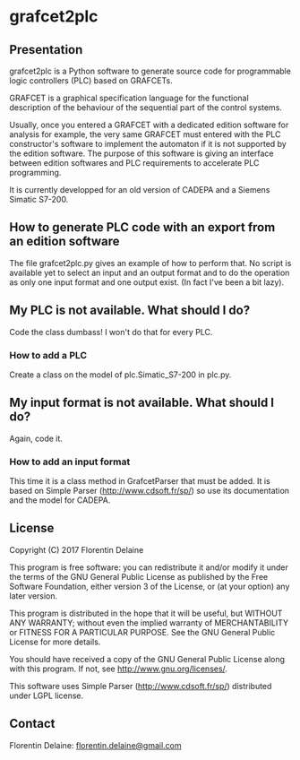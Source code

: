 # grafcet2plc
## Presentation

grafcet2plc is a Python software to generate source code for programmable logic controllers (PLC) based on GRAFCETs.

GRAFCET is a graphical specification language for the functional description of the
behaviour of the sequential part of the control systems.

Usually, once you entered a GRAFCET with a dedicated edition software for analysis for example, the very same GRAFCET must entered with the PLC constructor's software to implement the automaton if it is not supported by the edition software. The purpose of this software is giving an interface between edition softwares and PLC requirements to accelerate PLC programming.

It is currently developped for an old version of CADEPA and a Siemens Simatic S7-200.

## How to generate PLC code with an export from an edition software
The file grafcet2plc.py gives an example of how to perform that. No script is available yet to select an input and an output format and to do the operation as only one input format and one output exist. (In fact I've been a bit lazy).

## My PLC is not available. What should I do?
Code the class dumbass! I won't do that for every PLC.

### How to add a PLC
Create a class on the model of plc.Simatic_S7-200 in plc.py.

## My input format is not available. What should I do?
Again, code it.

### How to add an input format
This time it is a class method in GrafcetParser that must be added. It is based on Simple Parser (http://www.cdsoft.fr/sp/) so use its documentation and the model for CADEPA.

## License
Copyright (C) 2017  Florentin Delaine

This program is free software: you can redistribute it and/or modify
it under the terms of the GNU General Public License as published by
the Free Software Foundation, either version 3 of the License, or
(at your option) any later version.

This program is distributed in the hope that it will be useful,
but WITHOUT ANY WARRANTY; without even the implied warranty of
MERCHANTABILITY or FITNESS FOR A PARTICULAR PURPOSE.  See the
GNU General Public License for more details.

You should have received a copy of the GNU General Public License
along with this program.  If not, see <http://www.gnu.org/licenses/>.

This software uses Simple Parser (http://www.cdsoft.fr/sp/) distributed under LGPL license.

## Contact
Florentin Delaine: florentin.delaine@gmail.com
